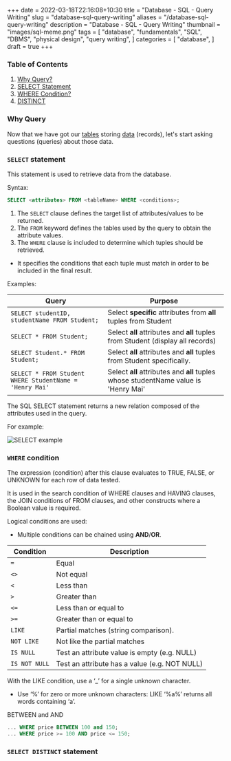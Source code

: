 +++
date = 2022-03-18T22:16:08+10:30
title = "Database - SQL - Query Writing"
slug = "database-sql-query-writing"
aliases = "/database-sql-query-writing"
description = "Database - SQL - Query Writing"
thumbnail = "images/sql-meme.png"
tags = [
    "database",
    "fundamentals",
    "SQL",
    "DBMS",
    "physical design",
    "query writing",
]
categories = [
    "database",
]
draft = true
+++

### Table of Contents

1. [Why Query?](#why-query)
1. [SELECT Statement](#select-statement)
1. [WHERE Condition?](#where-condition)
1. [DISTINCT](#distinct)

### Why Query

Now that we have got our
[tables](https://tanducmai.com/posts/database-physical-design/) storing
[data](https://tanducmai.com/posts/database-sql-data-manipulation/)
(records), let's start asking questions (queries) about those data.

### `SELECT` statement

This statement is used to retrieve data from the database.

Syntax:

```sql
SELECT <attributes> FROM <tableName> WHERE <conditions>;
```

1. The `SELECT` clause defines the target list of attributes/values to
be returned.
1. The `FROM` keyword defines the tables used by the query to obtain the
attribute values.
1. The `WHERE` clause is included to determine which tuples should be
retrieved.
- It specifies the conditions that each tuple must match in order to be
  included in the final result.

Examples:

| Query                                                   | Purpose                                                                             |
| ---                                                     | ---                                                                                 |
| `SELECT studentID, studentName FROM Student;`           | Select **specific** attributes from **all** tuples from Student                     |
| `SELECT * FROM Student;`                                | Select **all** attributes and **all** tuples from Student (display all records)     |
| `SELECT Student.* FROM Student;`                        | Select **all** attributes and **all** tuples from Student specifically.             |
| `SELECT * FROM Student WHERE StudentName = 'Henry Mai'` | Select **all** attributes and **all** tuples whose studentName value is 'Henry Mai' |

The SQL SELECT statement returns a new relation composed of the
attributes used in the query.

For example:

![SELECT example](/images/database-sql-query-writing/select.png)

### `WHERE` condition

The expression (condition) after this clause evaluates to TRUE, FALSE,
or UNKNOWN for each row of data tested.

It is used in the search condition of WHERE clauses and HAVING clauses,
the JOIN conditions of FROM clauses, and other constructs where a
Boolean value is required.

Logical conditions are used:
- Multiple conditions can be chained using **AND**/**OR**.

| Condition     | Description                                   |
| ---           | ---                                           |
| `=`           | Equal                                         |
| `<>`          | Not equal                                     |
| `<`           | Less than                                     |
| `>`           | Greater than                                  |
| `<=`          | Less than or equal to                         |
| `>=`          | Greater than or equal to                      |
| `LIKE`        | Partial matches (string comparison).          |
| `NOT LIKE`    | Not like the partial matches                  |
| `IS NULL`     | Test an attribute value is empty (e.g. NULL)  |
| `IS NOT NULL` | Test an attribute has a value (e.g. NOT NULL) |

With the LIKE condition, use a ‘_’ for a single unknown character.
- Use ‘%’ for zero or more unknown characters: LIKE ‘%a%’ returns all
  words containing ‘a’.

BETWEEN and AND

```sql
... WHERE price BETWEEN 100 and 150;
... WHERE price >= 100 AND price <= 150;
```

### `SELECT DISTINCT` statement
